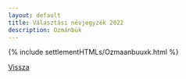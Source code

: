 ```yaml
---
layout: default
title: Választási névjegyzék 2022
description: Ozmánbük
---
```


{% include settlementHTMLs/Ozmaanbuuxk.html %}

[Vissza](./)